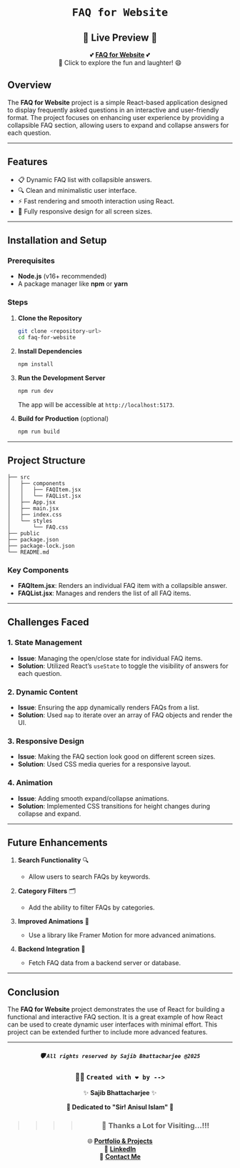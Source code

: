 <div align="center">

# `FAQ for Website`

## 🌟 **Live Preview** 🌟

💕 [**FAQ for Website**](https://faqs2025.netlify.app/) 💕  
🎉 Click to explore the fun and laughter! 😄

</div>

## Overview

The **FAQ for Website** project is a simple React-based application designed to display frequently asked questions in an interactive and user-friendly format. The project focuses on enhancing user experience by providing a collapsible FAQ section, allowing users to expand and collapse answers for each question.

---

## Features

- 📋 Dynamic FAQ list with collapsible answers.
- 🔍 Clean and minimalistic user interface.
- ⚡ Fast rendering and smooth interaction using React.
- 📱 Fully responsive design for all screen sizes.

---

## Installation and Setup

### Prerequisites

- **Node.js** (v16+ recommended)
- A package manager like **npm** or **yarn**

### Steps

1. **Clone the Repository**

   ```bash
   git clone <repository-url>
   cd faq-for-website
   ```

2. **Install Dependencies**

   ```bash
   npm install
   ```

3. **Run the Development Server**

   ```bash
   npm run dev
   ```

   The app will be accessible at `http://localhost:5173`.

4. **Build for Production** (optional)
   ```bash
   npm run build
   ```

---

## Project Structure

```
├── src
│   ├── components
│   │   ├── FAQItem.jsx
│   │   └── FAQList.jsx
│   ├── App.jsx
│   ├── main.jsx
│   ├── index.css
│   └── styles
│       └── FAQ.css
├── public
├── package.json
├── package-lock.json
└── README.md
```

### Key Components

- **FAQItem.jsx**: Renders an individual FAQ item with a collapsible answer.
- **FAQList.jsx**: Manages and renders the list of all FAQ items.

---

## Challenges Faced

### 1. **State Management**

- **Issue**: Managing the open/close state for individual FAQ items.
- **Solution**: Utilized React’s `useState` to toggle the visibility of answers for each question.

### 2. **Dynamic Content**

- **Issue**: Ensuring the app dynamically renders FAQs from a list.
- **Solution**: Used `map` to iterate over an array of FAQ objects and render the UI.

### 3. **Responsive Design**

- **Issue**: Making the FAQ section look good on different screen sizes.
- **Solution**: Used CSS media queries for a responsive layout.

### 4. **Animation**

- **Issue**: Adding smooth expand/collapse animations.
- **Solution**: Implemented CSS transitions for height changes during collapse and expand.

---

## Future Enhancements

1. **Search Functionality** 🔍

   - Allow users to search FAQs by keywords.

2. **Category Filters** 🗂️

   - Add the ability to filter FAQs by categories.

3. **Improved Animations** 🎥

   - Use a library like Framer Motion for more advanced animations.

4. **Backend Integration** 🔗
   - Fetch FAQ data from a backend server or database.

---

## Conclusion

The **FAQ for Website** project demonstrates the use of React for building a functional and interactive FAQ section. It is a great example of how React can be used to create dynamic user interfaces with minimal effort. This project can be extended further to include more advanced features.

---

<div align="center">

##### 🛡️ `All rights reserved by Sajib Bhattacharjee @2025`

### 👨‍💻 `Created with ❤️ by -->`

✨ **Sajib Bhattacharjee** ✨

**💖 Dedicated to "Sir! Anisul Islam" 💖**

> > > > ### 🙏 Thanks a Lot for Visiting...!!!

🌐 [**Portfolio & Projects**](https://github.com/Sajib-Bhattacharjee)  
💼 [**LinkedIn**](https://www.linkedin.com/in/sajib-bhattacharjee-42682a178/)  
📧 [**Contact Me**](mailto:sajibbhattacjarjee2000@gmail.com)

</div>
